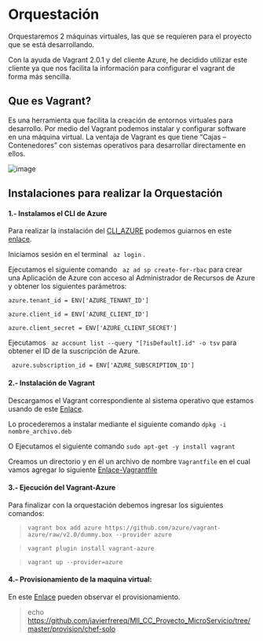 # Orquestación 
Orquestaremos 2 máquinas virtuales, las que se requieren para el proyecto que se está desarrollando. 

Con la ayuda de Vagrant 2.0.1 y del cliente Azure, he decidido utilizar este cliente ya que nos facilita la información para configurar el vagrant de forma más sencilla.

## Que es Vagrant? 
Es una herramienta que facilita la creación de entornos virtuales para desarrollo. Por medio del Vagrant podemos instalar y configurar software en una máquina virtual.
La ventaja de Vagrant es que tiene “Cajas – Contenedores” con sistemas operativos para desarrollar directamente en ellos. 

![image](https://user-images.githubusercontent.com/32844919/33797928-756c85d0-dd10-11e7-9eb4-d9e2f72d3143.png)

## Instalaciones para realizar la Orquestación 
#### 1.- Instalamos el CLI de Azure 
Para realizar la instalación del [CLI_AZURE](https://docs.microsoft.com/en-us/cli/azure/install-azure-cli?view=azure-cli-latest) podemos guiarnos en este [enlace](https://github.com/javierfrereq/MII_CC_Proyecto_MicroServicios/tree/master/automatizacion).

Iniciamos sesión en el terminal ``` az login``` .

Ejecutamos el siguiente comando ``` az ad sp create-for-rbac```  para crear una Aplicación de Azure con acceso al Administrador de Recursos de Azure y obtener los siguientes parámetros:


  ```azure.tenant_id = ENV['AZURE_TENANT_ID']```

  ```azure.client_id = ENV['AZURE_CLIENT_ID']```

  ```azure.client_secret = ENV['AZURE_CLIENT_SECRET']```

  
Ejecutamos ``` az account list --query "[?isDefault].id" -o tsv``` para obtener el ID de la suscripción de Azure.


  ``` azure.subscription_id = ENV['AZURE_SUBSCRIPTION_ID']``` 

#### 2.- Instalación de Vagrant
Descargamos el Vagrant correspondiente al sistema operativo que estamos usando de este [Enlace](https://www.vagrantup.com/downloads.html). 

Lo procederemos a instalar mediante el siguiente comando ```dpkg -i nombre_archivo.deb```

O Ejecutamos el siguiente comando ```sudo apt-get -y install vagrant```

Creamos un directorio y en él un archivo de nombre ```Vagrantfile``` en el cual vamos agregar lo siguiente [Enlace-Vagrantfile](https://github.com/javierfrereq/MII_CC_Proyecto_MicroServicios/blob/master/orquestacion/Vagrantfile)



#### 3.- Ejecución del Vagrant-Azure
Para finalizar con la orquestación debemos ingresar los siguientes comandos:

>```vagrant box add azure https://github.com/azure/vagrant-azure/raw/v2.0/dummy.box --provider azure```

>```vagrant plugin install vagrant-azure```

>```vagrant up --provider=azure```

#### 4.- Provisionamiento de la maquina virtual:
En este [Enlace](https://github.com/javierfrereq/MII_CC_Proyecto_MicroServicios/tree/master/provision/chef-solo) pueden observar el provisionamiento.
>echo https://github.com/javierfrereq/MII_CC_Proyecto_MicroServicio/tree/master/provision/chef-solo
